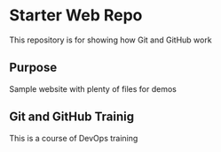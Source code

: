 # Starter Web Repo

This repository is for showing how Git and GitHub work

## Purpose

Sample website with plenty of files for demos

## Git and GitHub Trainig

This is a course of DevOps training
